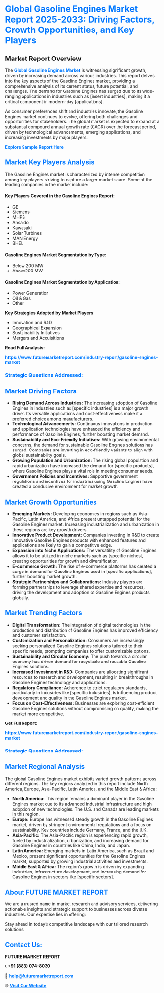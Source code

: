 <h1 style="color: #007BFF;">Global Gasoline Engines Market Report 2025-2033: Driving Factors, Growth Opportunities, and Key Players</h1>

<section id="overview">
<h2>Market Report Overview</h2>
<p>The <a href="https://www.futuremarketreport.com/industry-report/gasoline-engines-market" style="color: #007BFF; text-decoration: none;"><strong>Global Gasoline Engines Market</strong></a> is witnessing significant growth, driven by increasing demand across various industries. This report delves into the key aspects of the Gasoline Engines market, providing a comprehensive analysis of its current status, future potential, and challenges. The demand for Gasoline Engines has surged due to its wide-ranging applications in industries such as [insert industries], making it a critical component in modern-day [applications].</p>
<p>As consumer preferences shift and industries innovate, the Gasoline Engines market continues to evolve, offering both challenges and opportunities for stakeholders. The global market is expected to expand at a substantial compound annual growth rate (CAGR) over the forecast period, driven by technological advancements, emerging applications, and increasing investments by major players.</p>
</section>

<section id="overview">
<p><a href="https://www.futuremarketreport.com/request-sample/reportId=33543" style="color: #007BFF; text-decoration: none;"><strong>Explore Sample Report Here</strong></a></p>
</section>

<section id="key-players">
<h2 style="color: #007BFF;">Market Key Players Analysis</h2>
<p>The Gasoline Engines market is characterized by intense competition among key players striving to capture a larger market share. Some of the leading companies in the market include:</p>
<h4>Key Players Covered in the Gasoline Engines Report:</h4>
<ul><li>GE</li><li>Siemens</li><li>MHPS</li><li>Ansaldo</li><li>Kawasaki</li><li>Solar Turbines</li><li>MAN Energy</li><li>BHEL</li></ul>
<h4>Gasoline Engines Market Segmentation by Type:</h4>
<ul><li>Below 200 MW</li><li>Above200 MW</li></ul>

<h4>Gasoline Engines Market Segmentation by Application:</h4>
<ul><li>Power Generation</li><li>Oil &amp; Gas</li><li>Other</li></ul>
<p><strong>Key Strategies Adopted by Market Players:</strong></p>
<ul>
<li>Innovation and R&D</li>
<li>Geographical Expansion</li>
<li>Sustainability Initiatives</li>
<li>Mergers and Acquisitions</li>
</ul>
</section>

<section>
<p><strong>Read Full Analysis: </strong></p><a href="https://www.futuremarketreport.com/industry-report/gasoline-engines-market" style="color: #007BFF; text-decoration: none;"><strong>https://www.futuremarketreport.com/industry-report/gasoline-engines-market</strong></a>
<h3 style="color: #007BFF;">Strategic Questions Addressed:</h3>
</section>

<section id="driving-factors">
<h2 style="color: #007BFF;">Market Driving Factors</h2>
<ul>
<li><strong>Rising Demand Across Industries:</strong> The increasing adoption of Gasoline Engines in industries such as [specific industries] is a major growth driver. Its versatile applications and cost-effectiveness make it a preferred choice among manufacturers.</li>
<li><strong>Technological Advancements:</strong> Continuous innovations in production and application technologies have enhanced the efficiency and performance of Gasoline Engines, further boosting market demand.</li>
<li><strong>Sustainability and Eco-Friendly Initiatives:</strong> With growing environmental concerns, the demand for sustainable Gasoline Engines solutions has surged. Companies are investing in eco-friendly variants to align with global sustainability goals.</li>
<li><strong>Growing Population and Urbanization:</strong> The rising global population and rapid urbanization have increased the demand for [specific products], where Gasoline Engines plays a vital role in meeting consumer needs.</li>
<li><strong>Government Policies and Incentives:</strong> Supportive government regulations and incentives for industries using Gasoline Engines have created a conducive environment for market growth.</li>
</ul>
</section>

<section id="growth-opportunities">
<h2 style="color: #007BFF;">Market Growth Opportunities</h2>
<ul>
<li><strong>Emerging Markets:</strong> Developing economies in regions such as Asia-Pacific, Latin America, and Africa present untapped potential for the Gasoline Engines market. Increasing industrialization and urbanization in these regions are key growth drivers.</li>
<li><strong>Innovative Product Development:</strong> Companies investing in R&D to create innovative Gasoline Engines products with enhanced features and applications are likely to gain a competitive edge.</li>
<li><strong>Expansion into Niche Applications:</strong> The versatility of Gasoline Engines allows it to be utilized in niche markets such as [specific niches], creating opportunities for growth and diversification.</li>
<li><strong>E-commerce Growth:</strong> The rise of e-commerce platforms has created a surge in demand for Gasoline Engines used in [specific applications], further boosting market growth.</li>
<li><strong>Strategic Partnerships and Collaborations:</strong> Industry players are forming partnerships to leverage shared expertise and resources, driving the development and adoption of Gasoline Engines products globally.</li>
</ul>
</section>

<section id="trending-factors">
<h2 style="color: #007BFF;">Market Trending Factors</h2>
<ul>
<li><strong>Digital Transformation:</strong> The integration of digital technologies in the production and distribution of Gasoline Engines has improved efficiency and customer satisfaction.</li>
<li><strong>Customization and Personalization:</strong> Consumers are increasingly seeking personalized Gasoline Engines solutions tailored to their specific needs, prompting companies to offer customizable options.</li>
<li><strong>Sustainability and Circular Economy:</strong> The push towards a circular economy has driven demand for recyclable and reusable Gasoline Engines solutions.</li>
<li><strong>Increased Investment in R&D:</strong> Companies are allocating significant resources to research and development, resulting in breakthroughs in Gasoline Engines technology and applications.</li>
<li><strong>Regulatory Compliance:</strong> Adherence to strict regulatory standards, particularly in industries like [specific industries], is influencing product development and quality in the Gasoline Engines market.</li>
<li><strong>Focus on Cost-Effectiveness:</strong> Businesses are exploring cost-efficient Gasoline Engines solutions without compromising on quality, making the market more competitive.</li>
</ul>
</section>

<section>
<p><strong>Get Full Report: </strong></p><a href="https://www.futuremarketreport.com/industry-report/gasoline-engines-market" style="color: #007BFF; text-decoration: none;"><strong>https://www.futuremarketreport.com/industry-report/gasoline-engines-market</strong></a>
<h3 style="color: #007BFF;">Strategic Questions Addressed:</h3>
</section>


<section id="regional-analysis">
<h2 style="color: #007BFF;">Market Regional Analysis</h2>
<p>The global Gasoline Engines market exhibits varied growth patterns across different regions. The key regions analyzed in this report include North America, Europe, Asia-Pacific, Latin America, and the Middle East & Africa:</p>
<ul>
<li><strong>North America:</strong> This region remains a dominant player in the Gasoline Engines market due to its advanced industrial infrastructure and high adoption of new technologies. The U.S. and Canada are leading markets in this region.</li>
<li><strong>Europe:</strong> Europe has witnessed steady growth in the Gasoline Engines market, driven by stringent environmental regulations and a focus on sustainability. Key countries include Germany, France, and the U.K.</li>
<li><strong>Asia-Pacific:</strong> The Asia-Pacific region is experiencing rapid growth, fueled by industrialization, urbanization, and increasing demand for Gasoline Engines in countries like China, India, and Japan.</li>
<li><strong>Latin America:</strong> Emerging markets in Latin America, such as Brazil and Mexico, present significant opportunities for the Gasoline Engines market, supported by growing industrial activities and investments.</li>
<li><strong>Middle East & Africa:</strong> The region’s growth is driven by expanding industries, infrastructure development, and increasing demand for Gasoline Engines in sectors like [specific sectors].</li>
</ul>
</section>

<footer>
<h2 style="color: #007BFF;">About FUTURE MARKET REPORT</h2>
<p>We are a trusted name in market research and advisory services, delivering actionable insights and strategic support to businesses across diverse industries. Our expertise lies in offering:</p>

<p>Stay ahead in today’s competitive landscape with our tailored research solutions.</p>

<h2 style="color: #007BFF;">Contact Us:</h2>
<p><strong>FUTURE MARKET REPORT</strong></p>
<p>📞 <strong>+91 (883) 074-8030</strong></p>
<p>📧 <strong><a href="mailto:help@futuremarketreport.com" style="color: #007BFF;">help@futuremarketreport.com</a></strong></p>
<p>🌐 <strong><a href="https://www.futuremarketreport.com/" style="color: #007BFF;">Visit Our Website</a></strong></p>
</footer>